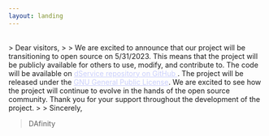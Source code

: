 ```yaml
---
layout: landing
---
```

<br>
> Dear visitors,
>
> We are excited to announce that our project will be transitioning to open source on 5/31/2023. This means that the project will be publicly available for others to use, modify, and contribute to. The code will be available on <a style="color: rgba(202, 207, 252);" href="https://github.com/HaochenH/dService" target="_blank">dService repository on GitHub </a>. The project will be released under the <a style="color: rgba(202, 207, 252);" href="https://www.gnu.org/licenses/gpl-3.0.en.html" target="_blank">GNU General Public License</a>. We are excited to see how the project will continue to evolve in the hands of the open source community. Thank you for your support throughout the development of the project. 
>
> Sincerely,

> DAfinity
